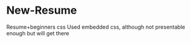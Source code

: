 # New-Resume
Resume+beginners css
Used embedded css, although not presentable enough but will get there
